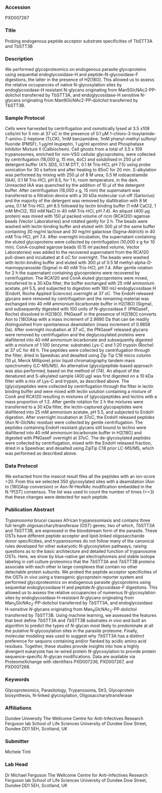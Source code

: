 ### Accession
PXD007267

### Title
Probing endogenous peptide acceptor substrate specificities of TbSTT3A and TbSTT3B

### Description
We performed glycoproteomics on endogenous parasite glycoproteins using sequential endoglycosidase-H and peptide-N-glycosidase-F digestions, the latter in the presence of H2[18O]. This allowed us to assess the relative occupancies of native N-glycosylation sites by endoglycosidase-H resistant N-glycans originating from Man5GlcNAc2-PP-dolichol transferred by TbSTT3A, and endoglycosidase-H sensitive N-glycans originating from Man9GlcNAc2-PP-dolichol transferred by TbSTT3B.

### Sample Protocol
Cells were harvested by centrifugation and osmotically lysed at 3.5 x108 cells/ml for 5 min at 37 oC in the presence of 0.1 µM 1-chloro-3-tosylamide-7-amino-2-heptone (TLCK), 1mM benzamidine, 1mM phenyl-methyl sulfonyl fluoride (PMSF), 1 µg/ml leupeptin, 1 µg/ml aprotinin and Phosphatase Inhibitor Mixture II (Calbiochem). Cell ghosts from a total of 3.5 x 109 trypanosomes, enriched for non-VSG cellular glycoproteins, were collected by centrifugation (16,000 g, 15 min, 4oC) and solubilised in 250 µl of detergent buffer (4% SDS, 0.1 M DTT, 0.1 M Tris-HCl, pH 7.5) using probe sonication for 30 s before and after heating to 85oC for 20 min. S-alkylation was performed by mixing with 250 µl of 8 M urea, 0.5 M iodoacetamide (IAA), 0.1 M Tris-HCl, pH 8.5, for 1 h, room temperature, in the dark. Unreacted IAA was quenched by the addition of 10 µl of the detergent buffer. After centrifugation (16,000 x g, 15 min) the supernatant was transferred to a filtration device with a 30 kDa molecular cut-off (Sartorius) and the majority of the detergent was removed by diafiltration with 8 M urea, 0.1 M Tris-HCl, pH 8.5 followed by lectin binding buffer (1 mM CaCl2, 1 mM MnCl2, 150 mM NaCl in 40 mM Tris-HCl, pH 7.4). An aliquot (400 µg protein) was mixed with 150 µl packed volume of ricin (RCA120)-agarose beads (Vector Laboratories) and rotated gently for 2 h. The beads were washed with lectin binding buffer and eluted with 300 µl of the same buffer containing 30 mg/ml lactose and 30 mg/ml galactose (Sigma-Aldrich) in 40 mM Tris-HCl, pH 7.4. After overnight incubation, the supernatant containing the eluted glycoproteins were collected by centrifugation (10,000 x g for 10 min). ConA-coupled agarose beads (0.15 ml packed volume, Vector Laboratories) was added to the recovered supernatant from the RCA120 pull-down and incubated at 4 oC for overnight. The beads were washed with lectin binding buffer and eluted with 300 µl of 0.5 M methyl-alpha-D-mannopyranoside (Sigma) in 40 mM Tris-HCl, pH 7.4. After gentle rotation for 2 h the supernatant containing glycoproteins were recovered by centrifugation. The RCA120 and ConA eluted glycoproteins were mixed, transferred to a 30 kDa filter, the buffer exchanged with 25 mM ammonium acetate, pH 5.5, and subjected to digestion with 180 mU endoglycosidase H (EndoH, Roche Applied Sciences) overnight at 37 oC. The EndoH released glycans were removed by centrifugation and the remaining material was exchanged into 40 mM ammonium bicarbonate buffer in H2[18O] (Sigma), and subsequently digested with 100 units of N-glycosidase F (PNGaseF, Roche) dissolved in H2[18O]. PNGaseF in the presence of H2[18O] converts Asn to [18O]Asp with a mass increment of 2.9890 Da that can be readily distinguished from spontaneous deamidation (mass increment of 0.9858 Da). After overnight incubation at 37 oC, the PNGaseF released glycans were removed by centrifugation and the deglycosylated proteins were diafiltered into 40 mM ammonium bicarbonate and subsequently digested with a mixture of 1:100 (enzyme: substrate) Lys-C and 1:20 trypsin (Roche) at 37 oC for 48 h. The peptides were collected by centrifugation through the filter, dried in Speedvac and desalted using Zip Tip C18 micro column (10 µl, Merck Millipore) prior liquid chromatography tandem mass spectrometry (LC-MS/MS). An alternative (glyco)peptide-based approach was also performed, based on the method of (74). An aliquot of the denatured and S-alkylated sample (400 µg) was first digested on a 10 kDa filter with a mix of Lys-C and trypsin, as described above. The (glyco)peptides were collected by centrifugation through the filter in lectin binding buffer and were mixed with lectin solution containing a mixture of ConA and RCA120 resulting in mixtures of (glyco)peptides and lectins with a mass proportion of 1:2. After gentle rotation for 2 h the mixtures were transferred to a 30 kDa filter, the lectin-captured glycopeptides were diafiltered into 25 mM ammonium acetate, pH 5.5, and subjected to EndoH digestion. After overnight incubation at 37oC, the EndoH released peptides (Asn N-GlcNAc residue) were collected by gentle centrifugation. The peptides containing EndoH resistant glycans still bound to lectins were diafiltered into 40 mM ammonium bicarbonate buffer in H2[18O] and digested with PNGaseF overnight at 37oC. The de-glycosylated peptides were collected by centrifugation, mixed with the EndoH released fraction, dried in a Speedvac and desalted using ZipTip C18 prior LC-MS/MS, which was performed as described above.

### Data Protocol
We extracted from the mascot result files all the peptides with an ion-score >20. From this we selected 350 glycosylated sites with a deamidation (Asn to [18O]Asp conversion) or Asn-N-HexNAc modification embedded in the N.^P[ST] consensus. The list was used to count the number of times (>=3) that these changes were detected for each peptide.

### Publication Abstract
<i>Trypanosoma brucei</i> causes African trypanosomiasis and contains three full-length oligosaccharyltransferase (OST) genes; two of which, <i>Tb</i>STT3A and <i>Tb</i>STT3B, are expressed in the bloodstream form of the parasite. These OSTs have different peptide acceptor and lipid-linked oligosaccharide donor specificities, and trypanosomes do not follow many of the canonical rules developed for other eukaryotic <i>N</i>-glycosylation pathways, raising questions as to the basic architecture and detailed function of trypanosome OSTs. Here, we show by blue-native gel electrophoresis and stable isotope labeling in cell culture proteomics that the <i>Tb</i>STT3A and <i>Tb</i>STT3B proteins associate with each other in large complexes that contain no other detectable protein subunits. We probed the peptide acceptor specificities of the OSTs <i>in vivo</i> using a transgenic glycoprotein reporter system and performed glycoproteomics on endogenous parasite glycoproteins using sequential endoglycosidase H and peptide:<i>N</i>-glycosidase-F digestions. This allowed us to assess the relative occupancies of numerous <i>N</i>-glycosylation sites by endoglycosidase H-resistant <i>N</i>-glycans originating from Man<sub>5</sub>GlcNAc<sub>2</sub>-PP-dolichol transferred by <i>Tb</i>STT3A, and endoglycosidase H-sensitive <i>N</i>-glycans originating from Man<sub>9</sub>GlcNAc<sub>2</sub>-PP-dolichol transferred by <i>Tb</i>STT3B. Using machine learning, we assessed the features that best define <i>Tb</i>STT3A and <i>Tb</i>STT3B substrates <i>in vivo</i> and built an algorithm to predict the types of <i>N</i>-glycan most likely to predominate at all the putative <i>N</i>-glycosylation sites in the parasite proteome. Finally, molecular modeling was used to suggest why <i>Tb</i>STT3A has a distinct preference for sequons containing and/or flanked by acidic amino acid residues. Together, these studies provide insights into how a highly divergent eukaryote has re-wired protein <i>N</i>-glycosylation to provide protein sequence-specific <i>N</i>-glycan modifications. Data are available via ProteomeXchange with identifiers PXD007236, PXD007267, and PXD007268.

### Keywords
Glycoproteomics, Parasitology, Trypanosoma, Stt3, Glycoprotein biosynthesis, N-linked glycosylation, Oligosaccharyltransferase

### Affiliations
Dundee University
The Wellcome Centre for Anti-Infectives Research Ferguson lab  School of Life Sciences University of Dundee Dow Street, Dundee DD1 5EH, Scotland, UK

### Submitter
Michele Tinti

### Lab Head
Dr Michael Ferguson
The Wellcome Centre for Anti-Infectives Research Ferguson lab  School of Life Sciences University of Dundee Dow Street, Dundee DD1 5EH, Scotland, UK


